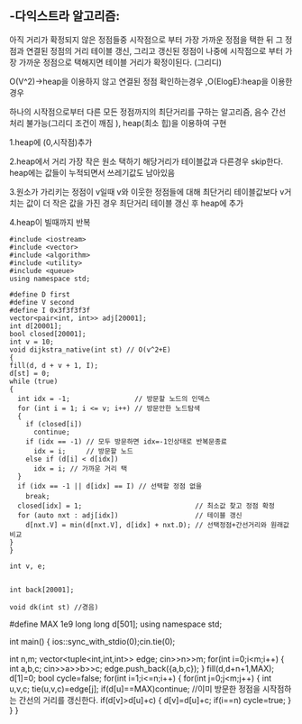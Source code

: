 -다익스트라 알고리즘:
-
아직 거리가 확정되지 않은 정점들중 시작점으로 부터 가장 가까운 정점을 택한 뒤 그 정점과 연결된 정점의 거리 테이블 갱신, 그리고 갱신된 정점이 나중에 시작점으로 부터 가장 가까운 정점으로 택해지면 테이블 거리가 확정이된다.  (그리디) 

O(V^2)->heap을 이용하지 않고 연결된 정점 확인하는경우   ,O(ElogE):heap을 이용한경우 

하나의 시작점으로부터 다른 모든 정점까지의 최단거리를 구하는 알고리즘, 음수 간선 처리 불가능(그리디 조건이 깨짐 ), heap(최소 힙)을 이용하여 구현 

  1.heap에 (0,시작점)추가 

  2.heap에서 거리 가장 작은 원소 택하기 해당거리가 테이블값과 다른경우 skip한다. heap에는 값들이 누적되면서 쓰레기값도 남아있음 

  3.원소가 가리키는 정점이 v일때 v와 이웃한 정점들에 대해 최단거리 테이블값보다 v거치는 값이 더 작은 값을 가진 경우 최단거리 테이블 갱신 후 heap에 추가 

  4.heap이 빌때까지 반복 
  ```
#include <iostream>
#include <vector>
#include <algorithm>
#include <utility>
#include <queue>
using namespace std;

#define D first
#define V second
#define I 0x3f3f3f3f
vector<pair<int, int>> adj[20001];
int d[20001];
bool closed[20001];
int v = 10;
void dijkstra_native(int st) // O(v^2+E)
{
  fill(d, d + v + 1, I);
  d[st] = 0;
  while (true)
  {
    int idx = -1;                // 방문할 노드의 인덱스
    for (int i = 1; i <= v; i++) // 방문안한 노드탐색
    {
      if (closed[i])
        continue;
      if (idx == -1) // 모두 방문하면 idx=-1인상태로 반복문종료
        idx = i;     // 방문할 노드
      else if (d[i] < d[idx])
        idx = i; // 가까운 거리 택
    }
    if (idx == -1 || d[idx] == I) // 선택할 정점 없을
      break;
    closed[idx] = 1;                            // 최소값 찾고 정점 확정
    for (auto nxt : adj[idx])                   // 테이블 갱신
      d[nxt.V] = min(d[nxt.V], d[idx] + nxt.D); // 선택정점+간선거리와 원래값 비교
  }
}

int v, e;


int back[20001];

void dk(int st) //경음)

```
#define MAX 1e9
long long  d[501];
using namespace std;

int main()
{
  ios::sync_with_stdio(0);cin.tie(0);

  int n,m;
  vector<tuple<int,int,int>> edge;
  cin>>n>>m;
  for(int i=0;i<m;i++)
  {
    int a,b,c;
    cin>>a>>b>>c;
    edge.push_back({a,b,c});
  }
  fill(d,d+n+1,MAX);
  d[1]=0;
  bool cycle=false;
  for(int i=1;i<=n;i++)
  {
    for(int j=0;j<m;j++)
    {
      int u,v,c;
      tie(u,v,c)=edge[j];
      if(d[u]==MAX)continue; //이미 방문한 정점을 시작점하는 간선의 거리를 갱신한다. 
      if(d[v]>d[u]+c)
      {
        d[v]=d[u]+c;
        if(i==n)
          cycle=true;
      }
    }
  }
```






